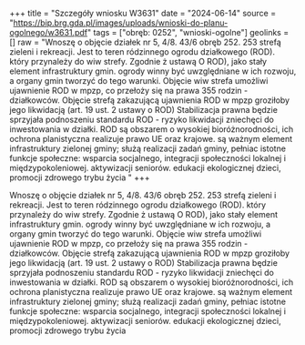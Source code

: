 +++
title = "Szczegóły wniosku W3631"
date = "2024-06-14"
source = "https://bip.brg.gda.pl/images/uploads/wnioski-do-planu-ogolnego/w3631.pdf"
tags = ["obręb: 0252", "wnioski-ogolne"]
geolinks = []
raw = "Wnoszę o objęcie działek nr 5, 4/8. 43/6 obręb 252. 253 strefą zieleni i rekreacji. Jest to teren ródzinnego ogrodu działkowego (ROD). który przynależy do wiw strefy. Zgodnie ż ustawą O ROD), jako stały element infrastruktury gmin. ogrody winny być uwzględniane w ich rozwoju, a organy gmin tworzyć do tego warunki. Objęcie wiw strefa umożliwi ujawnienie ROD w mpzp, co przełoży się na prawa 355 rodzin - działkowców. Objęcie strefą zakazującą ujawnienia ROD w mpzp groziłoby jego likwidacją (art. 19 ust. 2 ustawy o ROD) Stabilizacja prawna będzie sprzyjała podnoszeniu standardu ROD - ryzyko likwidacji zniechęci do inwestowania w działki. ROD są obszarem o wysokiej bioróżnorodności, ich ochrona planistyczna realizuje prawo UE oraz krajowe. są ważnym element infrastruktury zielonej gminy; służą realizacji zadań gminy, pełniac istotne funkcje społeczne: wsparcia socjalnego, integracji społeczności lokalnej i międzypokoleniowej. aktywizacji seniorów. edukacji ekologicznej dzieci, promocji zdrowego trybu życia "
+++

Wnoszę o objęcie działek nr 5, 4/8. 43/6 obręb 252. 253 strefą zieleni i rekreacji. Jest to teren
ródzinnego ogrodu działkowego (ROD). który przynależy do wiw strefy. Zgodnie ż ustawą O ROD), jako stały
element infrastruktury gmin. ogrody winny być uwzględniane w ich rozwoju, a organy gmin tworzyć do tego
warunki. Objęcie wiw strefa umożliwi ujawnienie ROD w mpzp, co przełoży się na prawa 355 rodzin -
działkowców. Objęcie strefą zakazującą ujawnienia ROD w mpzp groziłoby jego likwidacją (art. 19 ust. 2 ustawy
o ROD) Stabilizacja prawna będzie sprzyjała podnoszeniu standardu ROD - ryzyko likwidacji zniechęci do
inwestowania w działki. ROD są obszarem o wysokiej bioróżnorodności, ich ochrona planistyczna realizuje
prawo UE oraz krajowe. są ważnym element infrastruktury zielonej gminy; służą realizacji zadań gminy, pełniac
istotne funkcje społeczne: wsparcia socjalnego, integracji społeczności lokalnej i międzypokoleniowej.
aktywizacji seniorów. edukacji ekologicznej dzieci, promocji zdrowego trybu życia



